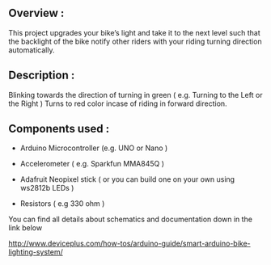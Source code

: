 

## Overview :

This project upgrades your bike’s light and take it to the next level such that the backlight of the bike notify other riders with your riding turning direction automatically.

## Description :

Blinking towards the direction of turning in green ( e.g. Turning to the Left or the Right ) 
Turns to red color incase of riding in forward direction.

## Components used :

* Arduino Microcontroller (e.g. UNO or Nano )

* Accelerometer ( e.g. Sparkfun MMA845Q )

* Adafruit Neopixel stick ( or you can build one on your own using ws2812b LEDs ) 

* Resistors ( e.g 330 ohm )


You can find all details about schematics and documentation down in the link below 

http://www.deviceplus.com/how-tos/arduino-guide/smart-arduino-bike-lighting-system/
